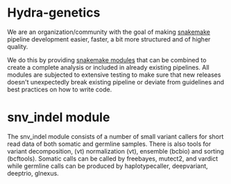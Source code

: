 # Hydra-genetics

We are an organization/community with the goal of making [snakemake](https://snakemake.readthedocs.io/en/stable/index.html) pipeline development easier, faster, a bit more structured and of higher quality.

We do this by providing [snakemake modules](https://snakemake.readthedocs.io/en/stable/snakefiles/modularization.html#modules) that can be combined to create a complete analysis or included in already existing pipelines. All modules are subjected to extensive testing to make sure that new releases doesn't unexpectedly break existing pipeline or deviate from guidelines and best practices on how to write code.

# snv_indel module
The snv_indel module consists of a number of small variant callers for short read data of both somatic and germline samples. There is also tools for variant decomposition, (vt) normalization (vt), ensemble (bcbio) and sorting (bcftools). Somatic calls can be called by freebayes, mutect2, and vardict while germline calls can be produced by haplotypecaller, deepvariant, deeptrio, glnexus.
